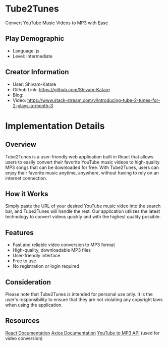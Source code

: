 # Tube2Tunes

Convert YouTube Music Videos to MP3 with Ease

## Play Demographic

- Language: js
- Level: Intermediate

## Creator Information

- User: Shivam-Katare
- Github Link: https://github.com/Shivam-Katare
- Blog: 
- Video: https://www.stack-stream.com/v/introducing-tube-2-tunes-for-2-plays-a-month-3

# Implementation Details

## Overview

Tube2Tunes is a user-friendly web application built in React that allows users to easily convert their favorite YouTube music videos to high-quality MP3 songs that can be downloaded for free. With Tube2Tunes, users can enjoy their favorite music anytime, anywhere, without having to rely on an internet connection.

## How it Works

Simply paste the URL of your desired YouTube music video into the search bar, and Tube2Tunes will handle the rest. Our application utilizes the latest technology to convert videos quickly and with the highest quality possible.

## Features

- Fast and reliable video conversion to MP3 format
- High-quality, downloadable MP3 files
- User-friendly interface
- Free to use
- No registration or login required

## Consideration

Please note that Tube2Tunes is intended for personal use only. It is the user's responsibility to ensure that they are not violating any copyright laws when using the application.

## Resources

[React Documentation](https://reactjs.org/docs/getting-started.html)
[Axios Documentation](https://axios-http.com/docs/intro)
[YouTube to MP3 API](https://rapidapi.com/ytjar/api/youtube-mp36/) (used for video conversion)
